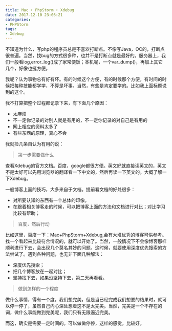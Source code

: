 ```yaml
---
title: Mac + PhpStorm + Xdebug
date: 2017-12-10 23:03:21
categories:
- PHPStorm
tags:
- Xdebug
---
```


不知道为什么，写php的程序员总是不喜欢打断点。不像写Java，OC的，打断点很普遍。当然，找bug的方式很多种，也并不是打断点就是最好的。服务器上，我们一般看log,error_log()成了家常便饭；本机呢，一个var_dump()，再加上其它几个，好像也挺方便。

我呢？认为事物总有好有坏。有的时候这个方便，有的时候那个方便，有时间的时候把每种技能都学学，不算是坏事。当然，有些是肯定要学的。比如我上面标题说到的这个。

我不打算把整个过程都记录下来，有下面几个原因：
- 太麻烦
- 不一定你记录的对别人就是有用的，不一定你记录的对自己是有用的
- 网上相应的资料太多了
- 有些东西的原理，真心不会

我就捡几条自认为有用的说：

> 第一步需要做什么

查看Xdebug的官方文档。百度，google都很方便。英文好就直接读英文的，英文不是太好可以先用浏览器的翻译看一下中文的，然后再读一下英文的。大概了解一下Xdebug。

一般博客上面的技巧，大多来自于文档。提前看文档的好处很多：
- 对所要认知的东西有一个总体的印像。
- 在跟着相关博客走的时候，可以把博客上面的方法和文档进行对比；对比学习比较有帮助；

> 百度，然后行动

比如这里，百度一下：Mac+PhpStorm+Xdebug,会有大堆优秀的博客可供参考。找一个看起来比较符合情况的，就可以开始了。当然，一般情况下不会像博客那样顺利进行下去，会出现几个莫名其妙的问题。这时候，就要使用深度优先搜索的方法尝试了。遇到各种问题，也无非下面几种解法：
- 深度优先搜索；
- 把几个博客放在一起对比；
- 坚持找下去，如果没坚持下去，第二天再看看。

> 做到怎样的一个程度

做什么事情，得有一个度。我们想完美，但是当已经完成我们想要的结果时，就可以停一停了，虽然自己内心深处想着这不是太完美。当然，完美是一个不存在的词，做什么事能做到完美呢，我们只有无限逼近完美。

而这，确实是需要一定时间的。可以做做停停，这样的感觉，比较好。













